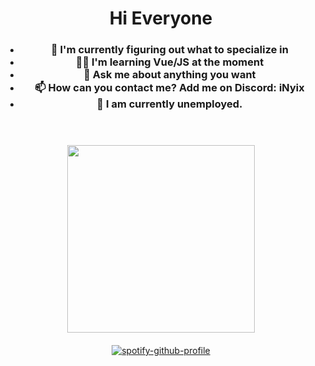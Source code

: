 <header align="left">
    <h1>Hi Everyone</h1>
    <h3>
        <ul>
            <li>🔭 I'm currently figuring out what to specialize in</li>
            <li>👨‍🎓 I'm learning Vue/JS at the moment</li>
            <li>💬 Ask me about anything you want</li>
            <li>📫 How can you contact me? Add me on Discord: iNyix</li>
            <li>💼 I am currently unemployed.</li>
        </ul>
    </h3>
</header>

<!-- Centered Image Below -->
<div style="text-align: center; margin-top: 20px;">
    <img id="gif" src="https://nya-network.com/assets/inyix-pfp.png" width="300">
</div>

<!-- Spotify Widget -->
<div style="text-align: center; margin-top: 20px;">
    <a href="https://github.com/iNyix">
        <img src="https://spotify-github-profile.kittinanx.com/api/view?uid=31fgciokdiwq27yvijoieth6hayy&cover_image=true&theme=novatorem&show_offline=false&background_color=121212&interchange=false&bar_color=ff0000&bar_color_cover=false" alt="spotify-github-profile">
    </a>
</div>
